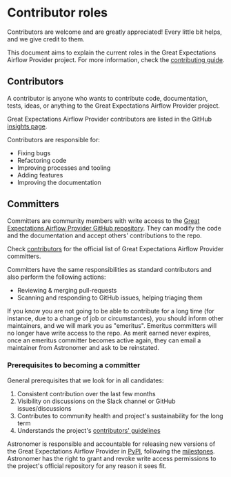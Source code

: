 # Contributor roles

Contributors are welcome and are greatly appreciated! Every little bit helps, and we give credit to them.

This document aims to explain the current roles in the Great Expectations Airflow Provider project.
For more information, check the [contributing guide](/docs/contributing/contributing-guide.md).

## Contributors

A contributor is anyone who wants to contribute code, documentation, tests, ideas, or anything to the Great Expectations Airflow Provider project.

Great Expectations Airflow Provider contributors are listed in the GitHub [insights page](https://github.com/astronomer/airflow-provider-great-expectations/graphs/contributors).

Contributors are responsible for:

* Fixing bugs
* Refactoring code
* Improving processes and tooling
* Adding features
* Improving the documentation

## Committers

Committers are community members with write access to the [Great Expectations Airflow Provider GitHub repository](https://github.com/astronomer/airflow-provider-great-expectations).
They can modify the code and the documentation and accept others' contributions to the repo.

Check [contributors](/docs/contributing/contributors.md) for the official list of Great Expectations Airflow Provider committers.

Committers have the same responsibilities as standard contributors and also perform the following actions:

* Reviewing & merging pull-requests
* Scanning and responding to GitHub issues, helping triaging them

If you know you are not going to be able to contribute for a long time (for instance, due to a change of job or circumstances), you should inform other maintainers, and we will mark you as "emeritus".
Emeritus committers will no longer have write access to the repo.
As merit earned never expires, once an emeritus committer becomes active again, they can email a maintainer from Astronomer and ask to be reinstated.

### Prerequisites to becoming a committer

General prerequisites that we look for in all candidates:

1. Consistent contribution over the last few months
2. Visibility on discussions on the Slack channel or GitHub issues/discussions
3. Contributes to community health and project's sustainability for the long term
4. Understands the project's [contributors' guidelines](/docs/contributing/contributing-guide.md)

Astronomer is responsible and accountable for releasing new versions of the Great Expectations Airflow Provider in [PyPI](https://pypi.org/project/airflow-provider-great-expectations/), following the [milestones](https://github.com/astronomer/airflow-provider-great-expectations/milestones).
Astronomer has the right to grant and revoke write access permissions to the project's official repository for any reason it sees fit.
